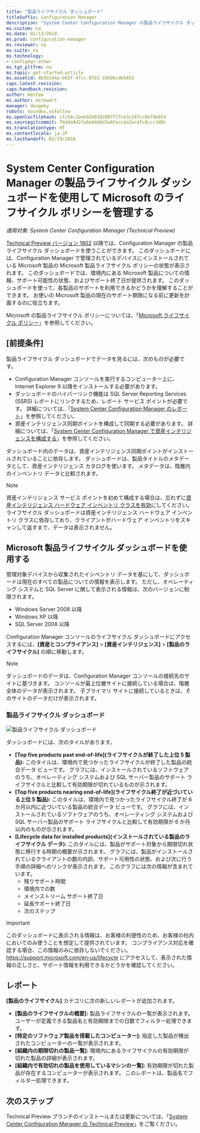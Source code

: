 ```yaml
---
title: "製品ライフサイクル ダッシュボード"
titleSuffix: Configuration Manager
description: "System Center Configuration Manager の製品ライフサイクル ダッシュボードについて説明します。"
ms.custom: na
ms.date: 02/13/2018
ms.prod: configuration-manager
ms.reviewer: na
ms.suite: na
ms.technology:
- configmgr-other
ms.tgt_pltfrm: na
ms.topic: get-started-article
ms.assetid: 8b5b144a-0e5f-4fcc-87b2-33b9bcdb5655
caps.latest.revision: 
caps.handback.revision: 
author: mestew
ms.author: mstewart
manager: dougeby
robots: noindex,nofollow
ms.openlocfilehash: cfc54c1beb92d0102897f77ce3c287cc0ef9e0f4
ms.sourcegitcommit: fbd4a9d2fa8ed4ddd3a0fecc4a2ec4fc0ccc3d0c
ms.translationtype: HT
ms.contentlocale: ja-JP
ms.lasthandoff: 02/19/2018
---
```

# <a name="use-the-product-lifecycle-dashboard-to-manage-microsoft-lifecycle-policy-in-system-center-configuration-manager"></a>System Center Configuration Manager の製品ライフサイクル ダッシュボードを使用して Microsoft のライフサイクル ポリシーを管理する

*適用対象: System Center Configuration Manager (Technical Preview)*

[Technical Preview バージョン 1802](/sccm/core/get-started/capabilities-in-technical-preview-1802) 以降では、Configuration Manager の製品ライフサイクル ダッシュボードを使うことができます。 このダッシュボードには、Configuration Manager で管理されているデバイスにインストールされている Microsoft 製品の Microsoft 製品ライフサイクル ポリシーの状態が表示されます。 このダッシュボードでは、環境内にある Microsoft 製品についての情報、サポート可能性の状態、およびサポート終了日が提供されます。 このダッシュボードを使って、各製品のサポートを利用できるかどうかを理解することができます。 お使いの Microsoft 製品の現在のサポート期限になる前に更新を計画するのに役立ちます。  

Microsoft の製品ライフサイクル ポリシーについては、「[Microsoft ライフサイクル ポリシー](https://support.microsoft.com/en-us/lifecycle)」を参照してください。

## <a name="prerequisites"></a>[前提条件] 

 製品ライフサイクル ダッシュボードでデータを見るには、次のものが必要です。 
- Configuration Manager コンソールを実行するコンピューター上に、Internet Explorer 9 以降をインストールする必要があります。 
- ダッシュボードのハイパーリンク機能は SQL Server Reporting Services (SSRS) レポートにリンクするため、レポート サービス ポイントが必要です。 詳細については、「[System Center Configuration Manager のレポート](/sccm/core/servers/manage/reporting)」を参照してください。 
- 資産インテリジェンス同期ポイントを構成して同期する必要があります。 詳細については、「[System Center Configuration Manager で資産インテリジェンスを構成する](/sccm/core/clients/manage/asset-intelligence/configuring-asset-intelligence)」を参照してください。

ダッシュボード内のデータは、資産インテリジェンス同期ポイントがインストールされていることに依存します。 ダッシュボードは、製品タイトルのメタデータとして、資産インテリジェンス カタログを使います。 メタデータは、階層内のインベントリ データと比較されます。 

>[!NOTE]
>資産インテリジェンス サービス ポイントを初めて構成する場合は、忘れずに[資産インテリジェンス ハードウェア インベントリ クラスを有効](/sccm/core/clients/manage/asset-intelligence/configuring-asset-intelligence#BKMK_EnableAssetIntelligence)にしてください。 ライフサイクル ダッシュボードは資産インテリジェンス ハードウェア インベントリ クラスに依存しており、クライアントがハードウェア インベントリをスキャンして返すまで、データは表示されません。  

## <a name="use-the-microsoft-product-lifecycle-dashboard"></a>Microsoft 製品ライフサイクル ダッシュボードを使用する

管理対象デバイスから収集されたインベントリ データを基にして、ダッシュボードは現在のすべての製品についての情報を表示します。 ただし、オペレーティング システムと SQL Server に関して表示される情報は、次のバージョンに制限されます。

- Windows Server 2008 以降
- Windows XP 以降
- SQL Server 2008 以降

Configuration Manager コンソールのライフサイクル ダッシュボードにアクセスするには、**[資産とコンプライアンス]**  >  **[資産インテリジェンス]**  >  **[製品のライフサイクル]** の順に移動します。

>[!NOTE]
>ダッシュボードのデータは、Configuration Manager コンソールの接続先のサイトに基づきます。 コンソールが最上位層サイトに接続している場合は、階層全体のデータが表示されます。 子プライマリ サイトに接続しているときは、そのサイトのデータだけが表示されます。

### <a name="product-lifecycle-dashboard"></a>製品ライフサイクル ダッシュボード

![製品ライフサイクル ダッシュボード](/sccm/core/clients/manage/asset-intelligence/media/product-lifecycle-dashboard.png)

ダッシュボードには、次のタイルがあります。 
- **[Top five products past end-of-life]\(ライフサイクルが終了した上位 5 製品\):** このタイルは、環境内で見つかったライフサイクルが終了した製品の統合データ ビューです。 グラフには、インストールされているソフトウェアのうち、オペレーティング システムおよび SQL サーバー製品のサポート ライフサイクルと比較して有効期限が切れているものが示されます。  
- **[Top five products nearing end-of-life]\(ライフサイクル終了が近づいている上位 5 製品\):** このタイルは、環境内で見つかったライフサイクル終了が 6 か月以内に近づいている製品の統合データ ビューです。 グラフには、インストールされているソフトウェアのうち、オペレーティング システムおよび SQL サーバー製品のサポート ライフサイクルと比較して有効期限が 6 か月以内のものが示されます。
- **[Lifecycle data for installed products]\(インストールされている製品のライフサイクル データ\):** このタイルには、製品がサポート対象から期限切れ状態に移行する時期の概要が示されます。 グラフには、製品がインストールされているクライアントの数の内訳、サポート可用性の状態、および次に行う手順の詳細へのリンクが表示されます。 このグラフには次の情報が含まれています。     
    - 残りサポート時間
    - 環境内での数 
    - メインストリーム サポート終了日
    - 延長サポート終了日
    - 次のステップ 

>[!IMPORTANT]
>このダッシュボードに表示される情報は、お客様の利便性のため、お客様の社内においてのみ使うことを想定して提供されています。 コンプライアンス対応を確認する場合、この情報のみに依存しないでください。 https://support.microsoft.com/en-us/lifecycle にアクセスして、表示された情報の正しさと、サポート情報を利用できるかどうかを確認してください。

## <a name="reporting"></a>レポート
**[製品のライフサイクル]** カテゴリに次の新しいレポートが追加されます。
- **[製品のライフサイクルの概要]:** 製品ライフサイクルの一覧が表示されます。 ユーザーが定義できる製品名と有効期限までの日数でフィルター処理できます。 
- **[特定のソフトウェア製品を搭載したコンピューター]:** 指定した製品が検出されたコンピューターの一覧が表示されます。
- **[組織内の期限切れの製品一覧]:** 環境内にあるライフサイクルの有効期限が切れた製品の詳細が表示されます。 
- **[組織内で有効切れの製品を使用しているマシンの一覧]:** 有効期限が切れた製品が存在するコンピューターが表示されます。 このレポートは、製品名でフィルター処理できます。

## <a name="next-steps"></a>次のステップ
Technical Preview ブランチのインストールまたは更新については、「[System Center Configuration Manager の Technical Preview](/sccm/core/get-started/technical-preview)」をご覧ください。  

